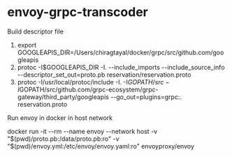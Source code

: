 # envoy-grpc-transcoder

Build descriptor file

1. export GOOGLEAPIS_DIR=/Users/chiragtayal/docker/grpc/src/github.com/googleapis
2. protoc -I$GOOGLEAPIS_DIR -I. --include_imports --include_source_info   --descriptor_set_out=proto.pb reservation/reservation.proto 
3. protoc -I/usr/local/protoc/include -I. -I$GOPATH/src -I$GOPATH/src/github.com/grpc-ecosystem/grpc-gateway/third_party/googleapis --go_out=plugins=grpc:. reservation.proto

Run envoy in docker in host network

docker run -it --rm --name envoy --network host -v "$(pwd)/proto.pb:/data/proto.pb:ro" -v "$(pwd)/envoy.yml:/etc/envoy/envoy.yaml:ro" envoyproxy/envoy
